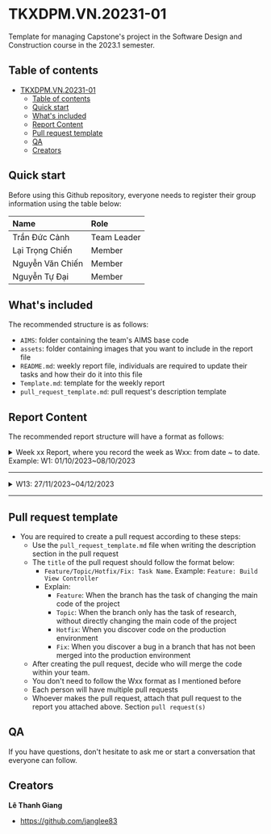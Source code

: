 # TKXDPM.VN.20231-01

Template for managing Capstone's project in the Software Design and Construction course in the 2023.1 semester.

## Table of contents

-   [TKXDPM.VN.20231-01](#tkxdpmvn20231-01)
    -   [Table of contents](#table-of-contents)
    -   [Quick start](#quick-start)
    -   [What's included](#whats-included)
    -   [Report Content](#report-content)
    -   [Pull request template](#pull-request-template)
    -   [QA](#qa)
    -   [Creators](#creators)

## Quick start

Before using this Github repository, everyone needs to register their group information using the table below:

| Name             | Role        |
| :--------------- | :---------- |
| Trần Đức Cảnh    | Team Leader |
| Lại Trọng Chiến  | Member      |
| Nguyễn Văn Chiến | Member      |
| Nguyễn Tự Đại    | Member      |

## What's included

The recommended structure is as follows:

-   `AIMS`: folder containing the team's AIMS base code
-   `assets`: folder containing images that you want to include in the report file
-   `README.md`: weekly report file, individuals are required to update their tasks and how their do it into this file
-   `Template.md`: template for the weekly report
-   `pull_request_template.md`: pull request's description template

## Report Content

The recommended report structure will have a format as follows:

<details>
  <summary>Week xx Report, where you record the week as Wxx: from date ~ to date. Example: W1: 01/10/2023~08/10/2023 </summary>
<br>
<details>
<summary>Team Member 1</summary>
<br>

-   Assigned tasks:

    -   Task 1
    -   Task 2
    -   ...

-   Implementation details:
    -   Pull Request(s): [Attach links to your pull requests here. You can attach multiple pull requests]()
    -   Specific implementation details:
        -   Describe specific in detail what you did last week
        -   You can attach images if you want

</details>

<details>
<summary>Team Member 2</summary>
<br>

-   Assigned tasks:

    -   Task 1
    -   Task 2
    -   ...

-   Implementation details:
    -   Pull Request(s): [Attach links to your pull requests here. You can attach multiple pull requests]()
    -   Specific implementation details:
        -   Describe specific in detail what you did last week
        -   You can attach images if you want

</details>

</details>

---

<details>
  <summary>W13: 27/11/2023~04/12/2023 </summary>
<br>

<details>
<summary>Trần Đức Cảnh</summary>
    
-   Assigned tasks:
  
    -   Task 1: Find coupling in controller package and entity package

-   Implementation details:
  
    -   Pull Request(s): [https://github.com/catan271/TKXDPM.KHMT.20231-03/pull/2]()

</details>

<details>
<summary>Lại Trọng Chiến</summary>
<br>

-   Assigned tasks:

    -   Task 1: Find coupling in controller package and entity package

-   Implementation details:
    -   Pull Request(s): [https://github.com/catan271/TKXDPM.KHMT.20231-03/pull/1]()
    -   Specific implementation details:
        -   Describe specific in detail what you did last week
        -   You can attach images if you want

</details>

<details>

<summary>Nguyễn Văn Chiến</summary>
<br>

-   Assigned tasks:
    -   Task 1: Find coupling in controller package and entity package
 
-   Implementation details:
    -   Pull Request(s): [https://github.com/catan271/TKXDPM.KHMT.20231-03/pull/3]()
    -   Specific implementation details:
        -   Describe specific in detail what you did last week   

</details>
</details>

---

## Pull request template

-   You are required to create a pull request according to these steps:
    -   Use the `pull_request_template.md` file when writing the description section in the pull request
    -   The `title` of the pull request should follow the format below:
        -   `Feature/Topic/Hotfix/Fix: Task Name`. Example: `Feature: Build View Controller`
        -   Explain:
            -   `Feature`: When the branch has the task of changing the main code of the project
            -   `Topic`: When the branch only has the task of research, without directly changing the main code of the project
            -   `Hotfix`: When you discover code on the production environment
            -   `Fix`: When you discover a bug in a branch that has not been merged into the production environment
    -   After creating the pull request, decide who will merge the code within your team.
    -   You don't need to follow the Wxx format as I mentioned before
    -   Each person will have multiple pull requests
    -   Whoever makes the pull request, attach that pull request to the report you attached above. Section `pull request(s)`

## QA

If you have questions, don't hesitate to ask me or start a conversation that everyone can follow.

## Creators

**Lê Thanh Giang**

-   <https://github.com/janglee83>
